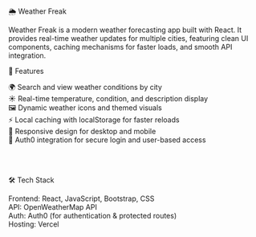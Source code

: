 🌦️ Weather Freak

Weather Freak is a modern weather forecasting app built with React. It provides real-time weather updates for multiple cities, featuring clean UI components, caching mechanisms for faster loads, and smooth API integration.

🚀 Features

🌍 Search and view weather conditions by city <br>
☀️ Real-time temperature, condition, and description display <br>
🖼️ Dynamic weather icons and themed visuals <br>
⚡ Local caching with localStorage for faster reloads <br>
📱 Responsive design for desktop and mobile <br>
🔐 Auth0 integration for secure login and user-based access <br>

<br><br>

🛠️ Tech Stack

Frontend: React, JavaScript, Bootstrap, CSS <br>
API: OpenWeatherMap API <br>
Auth: Auth0 (for authentication & protected routes) <br>
Hosting: Vercel
